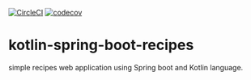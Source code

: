 [![CircleCI](https://circleci.com/gh/Bairei/kotlin-spring-boot-recipes/tree/mongodb.svg?style=svg)](https://circleci.com/gh/Bairei/kotlin-spring-boot-recipes/tree/mongodb)
[![codecov](https://codecov.io/gh/Bairei/kotlin-spring-boot-recipes/branch/mongodb/graph/badge.svg)](https://codecov.io/gh/Bairei/kotlin-spring-boot-recipes)


# kotlin-spring-boot-recipes

simple recipes web application using Spring boot and Kotlin language.

